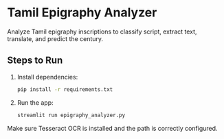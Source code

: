 # Tamil Epigraphy Analyzer

Analyze Tamil epigraphy inscriptions to classify script, extract text, translate, and predict the century.

## Steps to Run

1. Install dependencies:
   ```bash
   pip install -r requirements.txt
   ```

2. Run the app:
   ```bash
   streamlit run epigraphy_analyzer.py
   ```

Make sure Tesseract OCR is installed and the path is correctly configured.

